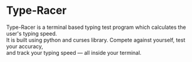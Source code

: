 # Type-Racer<br>
Type-Racer is a terminal based typing test program which calculates the user's typing speed.<br>
It is built using python and curses library. Compete against yourself, test your accuracy,<br>
and track your typing speed — all inside your terminal.
